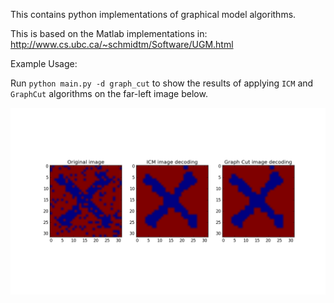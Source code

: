 This contains python implementations of graphical model algorithms.

This is based on the Matlab implementations in: http://www.cs.ubc.ca/~schmidtm/Software/UGM.html

Example Usage:

Run `python main.py -d graph_cut` to show the results of applying `ICM` and `GraphCut` algorithms on the far-left image below.

![alt text](https://github.com/IssamLaradji/MachineLearning/blob/master/GraphicalModels/tmp/graph_cut.png "Remove noisy pixels and recover the original X from the noisy image in the far left")

